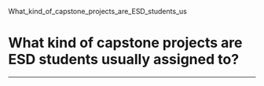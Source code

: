 What_kind_of_capstone_projects_are_ESD_students_us



What kind of capstone projects are ESD students usually assigned to?
====================================================================

---

